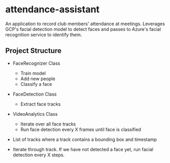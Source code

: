 # attendance-assistant
An application to record club members' attendance at meetings. Leverages GCP's facial detection model to detect faces and passes to Azure's facial recognition service to identify them.

## Project Structure

- FaceRecognizer Class
    - Train model
    - Add new people
    - Classify a face
- FaceDetection Class
    - Extract face tracks
- VideoAnalytics Class
    - Iterate over all face tracks
    - Run face detection every X frames until face is classified


- List of tracks where a track contains a bounding box and timestamp
- Iterate through track. If we have not detected a face yet, run facial detection every X steps.
